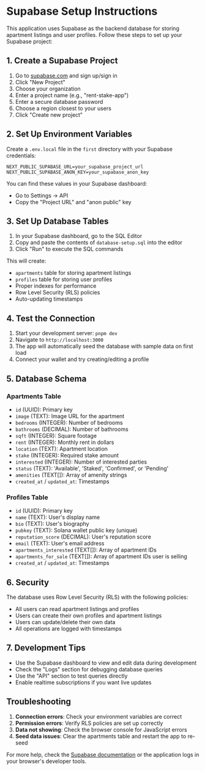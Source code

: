 # Supabase Setup Instructions

This application uses Supabase as the backend database for storing apartment listings and user profiles. Follow these steps to set up your Supabase project:

## 1. Create a Supabase Project

1. Go to [supabase.com](https://supabase.com) and sign up/sign in
2. Click "New Project"
3. Choose your organization
4. Enter a project name (e.g., "rent-stake-app")
5. Enter a secure database password
6. Choose a region closest to your users
7. Click "Create new project"

## 2. Set Up Environment Variables

Create a `.env.local` file in the `first` directory with your Supabase credentials:

```env
NEXT_PUBLIC_SUPABASE_URL=your_supabase_project_url
NEXT_PUBLIC_SUPABASE_ANON_KEY=your_supabase_anon_key
```

You can find these values in your Supabase dashboard:
- Go to Settings → API
- Copy the "Project URL" and "anon public" key

## 3. Set Up Database Tables

1. In your Supabase dashboard, go to the SQL Editor
2. Copy and paste the contents of `database-setup.sql` into the editor
3. Click "Run" to execute the SQL commands

This will create:
- `apartments` table for storing apartment listings
- `profiles` table for storing user profiles
- Proper indexes for performance
- Row Level Security (RLS) policies
- Auto-updating timestamps

## 4. Test the Connection

1. Start your development server: `pnpm dev`
2. Navigate to `http://localhost:3000`
3. The app will automatically seed the database with sample data on first load
4. Connect your wallet and try creating/editing a profile

## 5. Database Schema

### Apartments Table
- `id` (UUID): Primary key
- `image` (TEXT): Image URL for the apartment
- `bedrooms` (INTEGER): Number of bedrooms
- `bathrooms` (DECIMAL): Number of bathrooms
- `sqft` (INTEGER): Square footage
- `rent` (INTEGER): Monthly rent in dollars
- `location` (TEXT): Apartment location
- `stake` (INTEGER): Required stake amount
- `interested` (INTEGER): Number of interested parties
- `status` (TEXT): 'Available', 'Staked', 'Confirmed', or 'Pending'
- `amenities` (TEXT[]): Array of amenity strings
- `created_at` / `updated_at`: Timestamps

### Profiles Table
- `id` (UUID): Primary key
- `name` (TEXT): User's display name
- `bio` (TEXT): User's biography
- `pubkey` (TEXT): Solana wallet public key (unique)
- `reputation_score` (DECIMAL): User's reputation score
- `email` (TEXT): User's email address
- `apartments_interested` (TEXT[]): Array of apartment IDs
- `apartments_for_sale` (TEXT[]): Array of apartment IDs user is selling
- `created_at` / `updated_at`: Timestamps

## 6. Security

The database uses Row Level Security (RLS) with the following policies:
- All users can read apartment listings and profiles
- Users can create their own profiles and apartment listings
- Users can update/delete their own data
- All operations are logged with timestamps

## 7. Development Tips

- Use the Supabase dashboard to view and edit data during development
- Check the "Logs" section for debugging database queries
- Use the "API" section to test queries directly
- Enable realtime subscriptions if you want live updates

## Troubleshooting

1. **Connection errors**: Check your environment variables are correct
2. **Permission errors**: Verify RLS policies are set up correctly
3. **Data not showing**: Check the browser console for JavaScript errors
4. **Seed data issues**: Clear the apartments table and restart the app to re-seed

For more help, check the [Supabase documentation](https://supabase.com/docs) or the application logs in your browser's developer tools. 